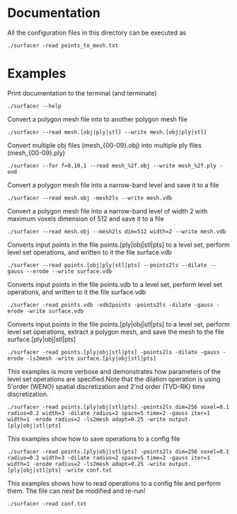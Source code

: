 # Documentation
All the configuration files in this directory can be executed as
```
./surfacer -read points_to_mesh.txt
```

# Examples
Print documentation to the terminal (and terminate)
```
./surfacer --help
```

Convert a polygon mesh file into to another polygon mesh file
```
./surfacer --read mesh.[obj|ply|stl] --write mesh.[obj|ply|stl]
```

Convert multiple obj files (mesh_{00-09}.obj) into multiple ply files (mesh_{00-09}.ply)
```
./surfacer --for f=0,10,1 --read mesh_%2f.obj --write mesh_%2f.ply -end
```

Convert a polygon mesh file into a narrow-band level and save it to a file
```
./surfacer --read mesh.obj -mesh2ls --write mesh.vdb
```

Convert a polygon mesh file into a narrow-band level of width 2 with maximum voxels dimension of 512 and save it to a file
```
./surfacer --read mesh.obj --mesh2ls dim=512 width=2 --write mesh.vdb
```

Converts input points in the file points.[ply|obj|stl|pts] to a level set, perform level set operations, and written to it the file surface.vdb
```
./surfacer --read points.[obj|ply|stl|pts] --points2ls --dilate --gauss --erode --write surface.vdb
```

Converts input points in the file points.vdb to a level set, perform level set operations, and written to it the file surface.vdb
```
./surfacer -read points.vdb -vdb2points -points2ls -dilate -gauss -erode -write surface.vdb
```

Converts input points in the file points.[ply|obj|stl|pts] to a level set, perform level set operations, extract a polygon mesh, and save the mesh to the file surface.[ply|obj|stl|pts]
```
./surfacer -read points.[ply|obj|stl|pts] -points2ls -dilate -gauss -erode -ls2mesh -write surface.[ply|obj|stl|pts]
```

This examples is more verbose and demonstrates how parameters of the level set operations are specified.Note that the dilation operation is using 5'order (WENO) spatial discretization and 2'nd order (TVD-RK) time discretization.
```
./surfacer -read points.[ply|obj|stl|pts] -points2ls dim=256 voxel=0.1 radius=0.2 width=3 -dilate radius=2 space=5 time=2 -gauss iter=1 width=1 -erode radius=2 -ls2mesh adapt=0.25 -write output.[ply|obj|stl|pts]
```

This examples show how to save operations to a config file
```
./surfacer -read points.[ply|obj|stl|pts] -points2ls dim=256 voxel=0.1 radius=0.2 width=3 -dilate radius=2 space=5 time=2 -gauss iter=1 width=1 -erode radius=2 -ls2mesh adapt=0.25 -write output.[ply|obj|stl|pts] -write conf.txt
```

This examples shows how to read operations to a config file and perform them. The file can next be modified and re-run!
```
./surfacer -read conf.txt
```